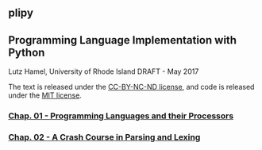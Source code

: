 
## plipy

## Programming Language Implementation with Python
Lutz Hamel, University of Rhode Island
DRAFT - May 2017

The text is released under the [CC-BY-NC-ND license](https://creativecommons.org/licenses/by-nc-nd/3.0/us/legalcode), and code is released under the [MIT license](https://opensource.org/licenses/MIT).

### [Chap. 01 - Programming Languages and their Processors](http://nbviewer.jupyter.org/github/lutzhamel/plipy/blob/master/Notebooks/chap01.ipynb)

### [Chap. 02 - A Crash Course in Parsing and Lexing](http://nbviewer.jupyter.org/github/lutzhamel/plipy/blob/master/Notebooks/chap02.ipynb)
